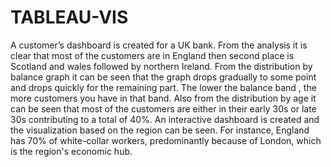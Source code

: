 # TABLEAU-VIS
A customer’s dashboard is created for a UK bank. From the analysis it is clear that most of the customers are in England then second place is Scotland and wales followed by northern Ireland. From the distribution by balance graph it can be seen that the graph drops gradually to some point and drops quickly for the remaining part. The lower the balance band , the more customers you have in that band. Also from the distribution by age it can be seen that most of the customers are either in their early 30s or late 30s contributing to a total of 40%.
An interactive dashboard is created and the visualization based on the region can be seen. For instance, England has 70% of white-collar workers, predominantly because of London, which is the region's economic hub.
